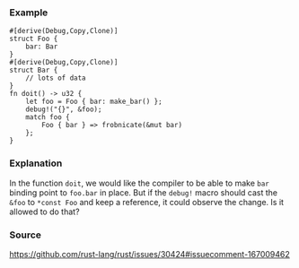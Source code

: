 ### Example

```
#[derive(Debug,Copy,Clone)]
struct Foo {
    bar: Bar
}
#[derive(Debug,Copy,Clone)]
struct Bar {
    // lots of data
}
fn doit() -> u32 {
    let foo = Foo { bar: make_bar() };
    debug!("{}", &foo);
    match foo {
        Foo { bar } => frobnicate(&mut bar)
    };
}
```

### Explanation

In the function `doit`, we would like the compiler to be able to make
`bar` binding point to `foo.bar` in place. But if the `debug!` macro
should cast the `&foo` to `*const Foo` and keep a reference, it could
observe the change. Is it allowed to do that?

### Source

https://github.com/rust-lang/rust/issues/30424#issuecomment-167009462

